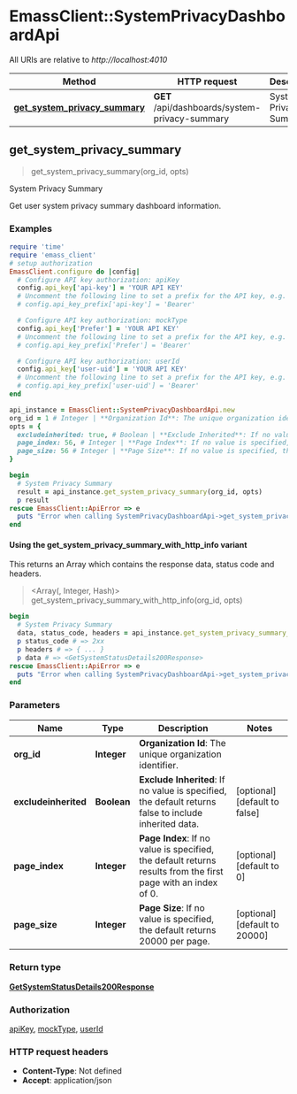 # EmassClient::SystemPrivacyDashboardApi

All URIs are relative to *http://localhost:4010*

| Method | HTTP request | Description |
| ------ | ------------ | ----------- |
| [**get_system_privacy_summary**](SystemPrivacyDashboardApi.md#get_system_privacy_summary) | **GET** /api/dashboards/system-privacy-summary | System Privacy Summary |


## get_system_privacy_summary

> <GetSystemStatusDetails200Response> get_system_privacy_summary(org_id, opts)

System Privacy Summary

Get user system privacy summary dashboard information.

### Examples

```ruby
require 'time'
require 'emass_client'
# setup authorization
EmassClient.configure do |config|
  # Configure API key authorization: apiKey
  config.api_key['api-key'] = 'YOUR API KEY'
  # Uncomment the following line to set a prefix for the API key, e.g. 'Bearer' (defaults to nil)
  # config.api_key_prefix['api-key'] = 'Bearer'

  # Configure API key authorization: mockType
  config.api_key['Prefer'] = 'YOUR API KEY'
  # Uncomment the following line to set a prefix for the API key, e.g. 'Bearer' (defaults to nil)
  # config.api_key_prefix['Prefer'] = 'Bearer'

  # Configure API key authorization: userId
  config.api_key['user-uid'] = 'YOUR API KEY'
  # Uncomment the following line to set a prefix for the API key, e.g. 'Bearer' (defaults to nil)
  # config.api_key_prefix['user-uid'] = 'Bearer'
end

api_instance = EmassClient::SystemPrivacyDashboardApi.new
org_id = 1 # Integer | **Organization Id**: The unique organization identifier.
opts = {
  excludeinherited: true, # Boolean | **Exclude Inherited**: If no value is specified, the default returns false to include inherited data. 
  page_index: 56, # Integer | **Page Index**: If no value is specified, the default returns results from the first page with an index of 0. 
  page_size: 56 # Integer | **Page Size**: If no value is specified, the default returns 20000 per page. 
}

begin
  # System Privacy Summary
  result = api_instance.get_system_privacy_summary(org_id, opts)
  p result
rescue EmassClient::ApiError => e
  puts "Error when calling SystemPrivacyDashboardApi->get_system_privacy_summary: #{e}"
end
```

#### Using the get_system_privacy_summary_with_http_info variant

This returns an Array which contains the response data, status code and headers.

> <Array(<GetSystemStatusDetails200Response>, Integer, Hash)> get_system_privacy_summary_with_http_info(org_id, opts)

```ruby
begin
  # System Privacy Summary
  data, status_code, headers = api_instance.get_system_privacy_summary_with_http_info(org_id, opts)
  p status_code # => 2xx
  p headers # => { ... }
  p data # => <GetSystemStatusDetails200Response>
rescue EmassClient::ApiError => e
  puts "Error when calling SystemPrivacyDashboardApi->get_system_privacy_summary_with_http_info: #{e}"
end
```

### Parameters

| Name | Type | Description | Notes |
| ---- | ---- | ----------- | ----- |
| **org_id** | **Integer** | **Organization Id**: The unique organization identifier. |  |
| **excludeinherited** | **Boolean** | **Exclude Inherited**: If no value is specified, the default returns false to include inherited data.  | [optional][default to false] |
| **page_index** | **Integer** | **Page Index**: If no value is specified, the default returns results from the first page with an index of 0.  | [optional][default to 0] |
| **page_size** | **Integer** | **Page Size**: If no value is specified, the default returns 20000 per page.  | [optional][default to 20000] |

### Return type

[**GetSystemStatusDetails200Response**](GetSystemStatusDetails200Response.md)

### Authorization

[apiKey](../README.md#apiKey), [mockType](../README.md#mockType), [userId](../README.md#userId)

### HTTP request headers

- **Content-Type**: Not defined
- **Accept**: application/json

